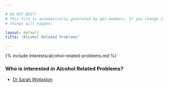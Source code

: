 ```yaml
---

# DO NOT EDIT!
# This file is automatically generated by get-members. If you change it, bad
# things will happen.

layout: default
title: "Alcohol Related Problems"

---
```


{% include interests/alcohol-related-problems.md %}

### Who is interested in Alcohol Related Problems?


* [Dr Sarah Wollaston](../members/dr-sarah-wollaston.html)
